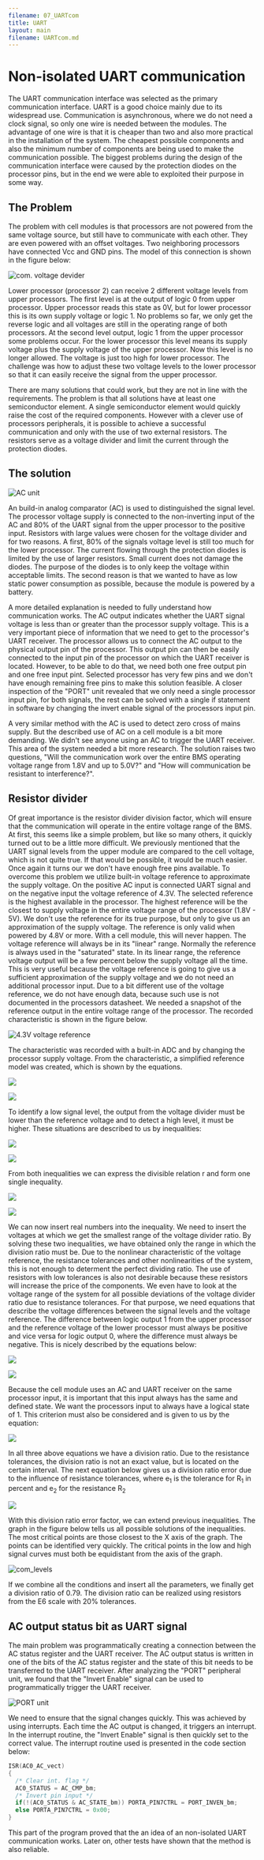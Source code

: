 ```yaml
---
filename: 07_UARTcom
title: UART
layout: main
filename: UARTcom.md
---
```

# Non-isolated UART communication

The UART communication interface was selected as the primary communication interface. UART is a good choice mainly due to its widespread use. Communication is asynchronous, where we do not need a clock signal, so only one wire is needed between the modules. The advantage of one wire is that it is cheaper than two and also more practical in the installation of the system. The cheapest possible components and also the minimum number of components are being used to make the communication possible. The biggest problems during the design of the communication interface were caused by the protection diodes on the processor pins, but in the end we were able to exploited their purpose in some way.

## The Problem

The problem with cell modules is that processors are not powered from the same voltage source, but still have to communicate with each other. They are even powered with an offset voltages. Two neighboring processors have connected Vcc and GND pins. The model of this connection is shown in the figure below:

![com. voltage devider](https://raw.githubusercontent.com/Hrastovc/CarettaBMS/gh-pages/images/Proc1Proc2_COM.png)

Lower processor (processor 2) can receive 2 different voltage levels from upper processors. The first level is at the output of logic 0 from upper processor. Upper processor reads this state as 0V, but for lower processor this is its own supply voltage or logic 1. No problems so far, we only get the reverse logic and all voltages are still in the operating range of both processors. At the second level output, logic 1 from the upper processor some problems occur. For the lower processor this level means its supply voltage plus the supply voltage of the upper processor. Now this level is no longer allowed. The voltage is just too high for lower processor. The challenge was how to adjust these two voltage levels to the lower processor so that it can easily receive the signal from the upper processor.

There are many solutions that could work, but they are not in line with the requirements. The problem is that all solutions have at least one semiconductor element. A single semiconductor element would quickly raise the cost of the required components. However with a clever use of processors peripherals, it is possible to achieve a successful communication and only with the use of two external resistors. The resistors serve as a voltage divider and limit the current through the protection diodes.

## The solution

![AC unit](https://raw.githubusercontent.com/Hrastovc/CarettaBMS/gh-pages/images/AC.png)

An build-in analog comparator (AC) is used to distinguished the signal level. The processor voltage supply is connected to the non-inverting input of the AC and 80% of the UART signal from the upper processor to the positive input. Resistors with large values were chosen for the voltage divider and for two reasons. A first, 80% of the signals voltage level is still too much for the lower processor. The current flowing through the protection diodes is limited by the use of larger resistors. Small current does not damage the diodes. The purpose of the diodes is to only keep the voltage within acceptable limits. The second reason is that we wanted to have as low static power consumption as possible, because the module is powered by a battery.

A more detailed explanation is needed to fully understand how communication works. The AC output indicates whether the UART signal voltage is less than or greater than the processor supply voltage. This is a very important piece of information that we need to get to the processor's UART receiver. The processor allows us to connect the AC output to the physical output pin of the processor. This output pin can then be easily connected to the input pin of the processor on which the UART receiver is located. However, to be able to do that, we need both one free output pin and one free input pint. Selected processor has very few pins and we don't have enough remaining free pins to make this solution feasible. A closer inspection of the "PORT" unit revealed that we only need a single processor input pin, for both signals, the rest can be solved with a  single if statement in software by changing the invert enable signal of the processors input pin.

A very similar method with the AC is used to detect zero cross of mains supply. But the described use of AC on a cell module is a bit more demanding. We didn't see anyone using an AC to trigger the UART receiver. This area of the system needed a bit more research. The solution raises two questions, "Will the communication work over the entire BMS operating voltage range from 1.8V and up to 5.0V?" and "How will communication be resistant to interference?".

## Resistor divider

Of great importance is the resistor divider division factor, which will ensure that the communication will operate in the entire voltage range of the BMS. At first, this seems like a simple problem, but like so many others, it quickly turned out to be a little more difficult. We previously mentioned that the UART signal levels from the upper module are compared to the cell voltage, which is not quite true. If that would be possible, it would be much easier. Once again it turns our we don't have enough free pins available. To overcome this problem we utilize built-in voltage reference to approximate the supply voltage. On the positive AC input is connected UART signal and on the negative input the voltage reference of 4.3V. The selected reference is the highest available in the processor. The highest reference will be the closest to supply voltage in the entire voltage range of the processor (1.8V - 5V). We don't use the reference for its true purpose, but only to give us an approximation of the supply voltage. The reference is only valid when powered by 4.8V or more. With a cell module, this will never happen. The voltage reference will always be in its "linear" range. Normally the reference is always used in the "saturated" state. In its linear range, the reference voltage output will be a few percent below the supply voltage all the time. This is very useful because the voltage reference is going to give us a sufficient approximation of the supply voltage and we do not need an additional processor input. Due to a bit different use of the voltage reference, we do not have enough data, because such use is not documented in the processors datasheet. We needed a snapshot of the reference output in the entire voltage range of the processor. The recorded characteristic is shown in the figure below.

![4.3V voltage reference](https://raw.githubusercontent.com/Hrastovc/CarettaBMS/gh-pages/images/Uref4V3.png)

The characteristic was recorded with a built-in ADC and by changing the processor supply voltage. From the characteristic, a simplified reference model was created, which is shown by the equations.

<img src="https://latex.codecogs.com/svg.latex?\Delta_{ref}(U_{supply}) =
  U_{supply} \cdot \left(1 - \frac{1010}{1023} \right)" />

<img src="https://latex.codecogs.com/svg.latex?U_{ref}(U_{supply}) =
  \left\{
    \begin{array}{ll}
      4.3; U_{supply} %3E 4.3 + \Delta_{ref}(U_{supply}) \\
      U_{supply}-\Delta_{ref}(U_{supply}); U_{supply} \leq 4.3 +
        \Delta_{ref}(U_{supply})
    \end{array}
  \right." />

To identify a low signal level, the output from the voltage divider must be lower than the reference voltage and to detect a high level, it must be higher. These situations are described to us by inequalities:

<img src="https://latex.codecogs.com/svg.latex?U_{supply} \cdot r %3C U_{ref}
  (U_{supply})" />

<img src="https://latex.codecogs.com/svg.latex?\left( U_{supply} + U_{upper}
  \right) \cdot r %3E U_{ref}(U_{supply})" />

From both inequalities we can express the divisible relation r and form one single inequality.

<img src="https://latex.codecogs.com/svg.latex? \frac{U_{ref}(U_{supply})}
  {U_{supply} + U_{upper}} %3C r %3C \frac{U_{ref}(U_{supply})}{U_{supply}}" />

<img src="https://latex.codecogs.com/svg.latex?0.64 %3C r %3C 0.86" />

We can now insert real numbers into the inequality. We need to insert the voltages at which we get the smallest range of the voltage divider ratio. By solving these two inequalities, we have obtained only the range in which the division ratio must be. Due to the nonlinear characteristic of the voltage reference, the resistance tolerances and other nonlinearities of the system, this is not enough to determent the perfect dividing ratio. The use of resistors with low tolerances is also not desirable because these resistors will increase the price of the components. We even have to look at the voltage range of the system for all possible deviations of the voltage divider ratio due to resistance tolerances. For that purpose, we need equations that describe the voltage differences between the signal levels and the voltage reference. The difference between logic output 1 from the upper processor and the reference voltage of the lower processor must always be positive and vice versa for logic output 0, where the difference must always be negative. This is nicely described by the equations below:

<img src="https://latex.codecogs.com/svg.latex?U_h = r \cdot \left( U_{supply} -
  U_{upper} \right) - U_{ref}(U_{supply})" />

<img src="https://latex.codecogs.com/svg.latex?U_l = r \cdot U_{supply} -
  U_{ref}(U_{supply})" />

Because the cell module uses an AC and UART receiver on the same processor input, it is important that this input always has the same and defined state. We want the processors input to always have a logical state of 1. This criterion must also be considered and is given to us by the equation:

<img src="https://latex.codecogs.com/svg.latex?U_H = U_{supply} \cdot \left( r -
  0,7 \right)" />

In all three above equations we have a division ratio. Due to the resistance tolerances, the division ratio is not an exact value, but is located on the certain interval. The next equation below gives us a division ratio error due to the influence of resistance tolerances, where e<sub>1</sub> is the tolerance for R<sub>1</sub> in percent and e<sub>2</sub> for the resistance R<sub>2</sub>

<img src="https://latex.codecogs.com/svg.latex?E = \frac{ \left( R_1 + R_2
  \right) \cdot \left( 1 + \frac{e_2}{100} \right)}{R_1 \cdot \left( 1 +
  \frac{e_1}{100} \right) + R_2 \cdot \left( 1 + \frac{e_2}{100} \right)} - 1"/>

With this division ratio error factor, we can extend previous inequalities. The graph in the figure below tells us all possible solutions of the inequalities. The most critical points are those closest to the X axis of the graph. The points can be identified very quickly. The critical points in the low and high signal curves must both be equidistant from the axis of the graph.

![com_levels](https://raw.githubusercontent.com/Hrastovc/CarettaBMS/gh-pages/images/comLevels.png)

If we combine all the conditions and insert all the parameters, we finally get a division ratio of 0.79. The division ratio can be realized using resistors from the E6 scale with 20% tolerances.

## AC output status bit as UART signal

The main problem was programmatically creating a connection between the AC status register and the UART receiver. The AC output status is written in one of the bits of the AC status register and the state of this bit needs to be transferred to the UART receiver. After analyzing the "PORT" peripheral unit, we found that the "Invert Enable" signal can be used to programmatically trigger the UART receiver.

![PORT unit](https://raw.githubusercontent.com/Hrastovc/CarettaBMS/gh-pages/images/PORT.png)

We need to ensure that the signal changes quickly. This was achieved by using interrupts. Each time the AC output is changed, it triggers an interrupt. In the interrupt routine, the "Invert Enable" signal is then quickly set to the correct value. The interrupt routine used is presented in the code section below:

```C
ISR(AC0_AC_vect)
{
  /* Clear int. flag */
  AC0_STATUS = AC_CMP_bm;
  /* Invert pin input */
  if(!(AC0_STATUS & AC_STATE_bm)) PORTA_PIN7CTRL = PORT_INVEN_bm;
  else PORTA_PIN7CTRL = 0x00;
}
```

This part of the program proved that the an idea of an non-isolated UART communication works. Later on, other tests have shown that the method is also reliable.
